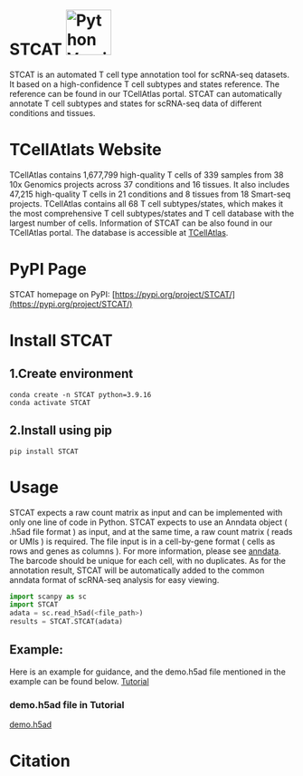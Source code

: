 # STCAT  <a href="https://www.python.org/"><img src="https://img.shields.io/badge/python-3.9+-brightgreen.svg" alt="Python Versions" width="80"></a>

STCAT is an automated T cell type annotation tool for scRNA-seq datasets. 
It based on a high-confidence T cell subtypes and states reference. 
The reference can be found in our TCellAtlas portal. 
STCAT can automatically annotate T cell subtypes and states for scRNA-seq data of different conditions and tissues.

# TCellAtlats Website
TCellAtlas contains 1,677,799 high-quality T cells of 339 samples from 38 10x Genomics projects across 37 conditions and 16 tissues. It also includes 47,215 high-quality T cells in 21 conditions and 8 tissues from 18 Smart-seq projects. TCellAtlas contains all 68 T cell subtypes/states, which makes it the most comprehensive T cell subtypes/states and T cell database with the largest number of cells.
Information of STCAT can be also found in our TCellAtlas portal. 
The database is accessible at [TCellAtlas](https://guolab.wchscu.cn/TCellAtlas/#/).

# PyPI Page
STCAT homepage on PyPI: [https://pypi.org/project/STCAT/](https://pypi.org/project/STCAT/)

# Install STCAT
## 1.Create environment

```
conda create -n STCAT python=3.9.16
conda activate STCAT
```
## 2.Install using pip
```console
pip install STCAT
```
# Usage 
STCAT expects a raw count matrix as input and can be implemented with only one line of code in Python. 
STCAT expects to use an Anndata object ( .h5ad file format ) as input, and at the same time, a raw count matrix ( reads or UMIs ) is required. 
The file input is in a cell-by-gene format ( cells as rows and genes as columns ). For more information, please see [anndata](https://anndata.readthedocs.io/en/latest/).
The barcode should be unique for each cell, with no duplicates.
As for the annotation result, STCAT will be automatically added to the common anndata format of scRNA-seq analysis for easy viewing.
```python
import scanpy as sc
import STCAT
adata = sc.read_h5ad(<file_path>)
results = STCAT.STCAT(adata)
```
## Example:
Here is an example for guidance, and the demo.h5ad file mentioned in the example can be found below.
[Tutorial](tutorial.ipynb)
### demo.h5ad file in Tutorial
[demo.h5ad](demo.h5ad.bz2)

# Citation
